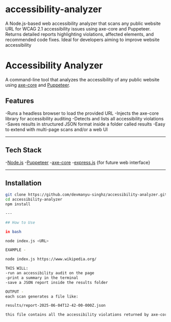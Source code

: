 # accessibility-analyzer
A Node.js-based web accessibility analyzer that scans any public website URL for WCAG 2.1 accessibility issues using axe-core and Puppeteer. Returns detailed reports highlighting violations, affected elements, and recommended code fixes. Ideal for developers aiming to improve website accessibility

# Accessibility Analyzer
A command-line tool that analyzes the accessibility of any public website using [axe-core](https://github.com/dequelabs/axe-core) and
[Puppeteer](https://github.com/puppeteer/puppeteer).

## Features

-Runs a headless browser to load the provided URL
-Injects the axe-core library for accessibility auditing
-Detects and lists all accessibility violations
-Saves results in structured JSON format inside a folder called results
-Easy to extend with multi-page scans and/or a web UI

---

## Tech Stack

-[Node.js](https://nodejs.org)
-[Puppeteer](https://github.com/puppeteer/puppeteer)
-[axe-core](https://github.com/dequelabs/axe-core)
-[express.js](https://expressjs.com/) {for future web interface}

---

## Installation

```bash
git clone https://github.com/devmanyu-singhz/accessibility-analyzer.git
cd accessibility-analyzer
npm install

---

## How to Use

in bash

node index.js <URL>

EXAMPLE - 

node index.js https://www.wikipedia.org/

THIS WILL:
-run an accessibility audit on the page
-print a summary in the terminal
-save a JSON report inside the results folder

OUTPUT - 
each scan generates a file like:

results/report-2025-06-04T12-42-00-000Z.json

this file contains all the accessibility violations returned by axe-core, formatted for easy reading
